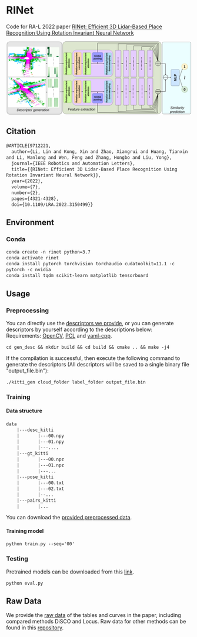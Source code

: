 # RINet
Code for RA-L 2022 paper [RINet: Efficient 3D Lidar-Based Place Recognition Using Rotation Invariant Neural Network](https://ieeexplore.ieee.org/document/9712221)

![pipeline](./pic/pipeline.png)

## Citation

```
@ARTICLE{9712221,
  author={Li, Lin and Kong, Xin and Zhao, Xiangrui and Huang, Tianxin and Li, Wanlong and Wen, Feng and Zhang, Hongbo and Liu, Yong},
  journal={IEEE Robotics and Automation Letters}, 
  title={{RINet: Efficient 3D Lidar-Based Place Recognition Using Rotation Invariant Neural Network}}, 
  year={2022},
  volume={7},
  number={2},
  pages={4321-4328},
  doi={10.1109/LRA.2022.3150499}}
```

## Environment
### Conda
```
conda create -n rinet python=3.7
conda activate rinet
conda install pytorch torchvision torchaudio cudatoolkit=11.1 -c pytorch -c nvidia
conda install tqdm scikit-learn matplotlib tensorboard
```

## Usage
### Preprocessing
You can directly use the [descriptors we provide](https://drive.google.com/file/d/1Do36bYZ_LBM209WYvXc_WCOBzrLI7uYu/view?usp=sharing), or you can generate descriptors by yourself according to the descriptions below:       
 Requirements: [OpenCV](https://opencv.org/), [PCL](https://pointclouds.org/) and [yaml-cpp](https://github.com/jbeder/yaml-cpp).
 ```
 cd gen_desc && mkdir build && cd build && cmake .. && make -j4
 ```
 If the compilation is successful, then execute the following command to generate the descriptors (All descriptors will be saved to a single binary file "output_file.bin"):

 ```
 ./kitti_gen cloud_folder label_folder output_file.bin
 ```
### Training
#### Data structure
```
data
    |---desc_kitti
    |       |---00.npy
    |       |---01.npy
    |       |---....
    |---gt_kitti
    |       |---00.npz
    |       |---01.npz
    |       |---...
    |---pose_kitti
    |       |---00.txt
    |       |---02.txt
    |       |--...
    |---pairs_kitti
    |       |...
```
You can download the [provided preprocessed data](https://drive.google.com/file/d/1Do36bYZ_LBM209WYvXc_WCOBzrLI7uYu/view?usp=sharing).

#### Training model
```
python train.py --seq='00'
```

### Testing
Pretrained models can be downloaded from this [link](https://drive.google.com/file/d/1pjoTRlenQJUCDJevMgQsELaL_FbRdPXo/view?usp=sharing).
```
python eval.py
```

## Raw Data
We provide the [raw data](https://drive.google.com/file/d/1N19ZYVKoOvVzrTxiokl6oSR-pEezVPZJ/view?usp=sharing) of the tables and curves in the paper, including compared methods DiSCO and Locus. Raw data for other methods can be found in this [repository](https://github.com/lilin-hitcrt/SSC).
